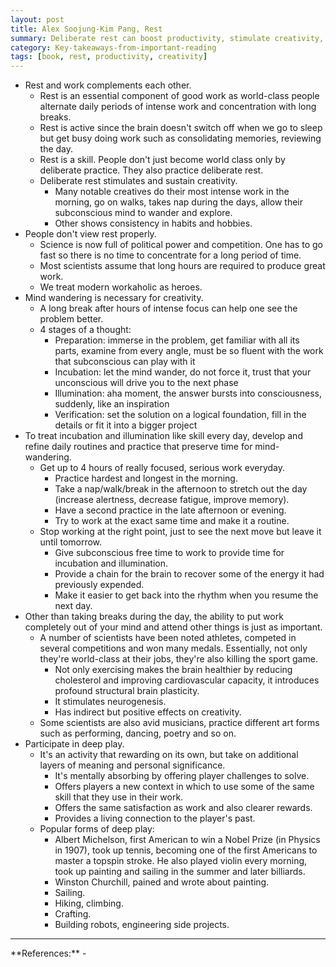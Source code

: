 ```yaml
---
layout: post
title: Alex Soojung-Kim Pang, Rest
summary: Deliberate rest can boost productivity, stimulate creativity, give us more time and space to pursue a more meaningful life.
category: Key-takeaways-from-important-reading
tags: [book, rest, productivity, creativity]
---
```


- Rest and work complements each other.
  - Rest is an essential component of good work as world-class people alternate daily periods of intense work and concentration with long breaks.
  - Rest is active since the brain doesn't switch off when we go to sleep but get busy doing work such as consolidating memories, reviewing the day.
  - Rest is a skill. People don't just become world class only by deliberate practice. They also practice deliberate rest.
  - Deliberate rest stimulates and sustain creativity.
    - Many notable creatives do their most intense work in the morning, go on walks, takes nap during the days, allow their subconscious mind to wander and explore.
    - Other shows consistency in habits and hobbies.
- People don't view rest properly.
  - Science is now full of political power and competition. One has to go fast so there is no time to concentrate for a long period of time.
  - Most scientists assume that long hours are required to produce great work.
  - We treat modern workaholic as heroes.
- Mind wandering is necessary for creativity.
  - A long break after hours of intense focus can help one see the problem better.
  - 4 stages of a thought:
    - Preparation: immerse in the problem, get familiar with all its parts, examine from every angle, must be so fluent with the work that subconscious can play with it
    - Incubation: let the mind wander, do not force it, trust that your unconscious will drive you to the next phase
    - Illumination: aha moment, the answer bursts into consciousness, suddenly, like an inspiration
    - Verification: set the solution on a logical foundation, fill in the details or fit it into a bigger project
- To treat incubation and illumination like skill every day, develop and refine daily routines and practice that preserve time for mind-wandering.
  - Get up to 4 hours of really focused, serious work everyday.
    - Practice hardest and longest in the morning.
    - Take a nap/walk/break in the afternoon to stretch out the day (increase alertness, decrease fatigue, improve memory).
    - Have a second practice in the late afternoon or evening.
    - Try to work at the exact same time and make it a routine.
  - Stop working at the right point, just to see the next move but leave it until tomorrow.
    - Give subconscious free time to work to provide time for incubation and illumination.
    - Provide a chain for the brain to recover some of the energy it had previously expended.
    - Make it easier to get back into the rhythm when you resume the next day.
- Other than taking breaks during the day, the ability to put work completely out of your mind and attend other things is just as important.
  - A number of scientists have been noted athletes, competed in several competitions and won many medals. Essentially, not only they're world-class at their jobs, they're also killing the sport game.
    - Not only exercising makes the brain healthier by reducing cholesterol and improving cardiovascular capacity, it introduces profound structural brain plasticity.
    - It stimulates neurogenesis.
    - Has indirect but positive effects on creativity.
  - Some scientists are also avid musicians, practice different art forms such as performing, dancing, poetry and so on.
- Participate in deep play.
  - It's an activity that rewarding on its own, but take on additional layers of meaning and personal significance.
    - It's mentally absorbing by offering player challenges to solve.
    - Offers players a new context in which to use some of the same skill that they use in their work.
    - Offers the same satisfaction as work and also clearer rewards.
    - Provides a living connection to the player's past.
  - Popular forms of deep play:
    - Albert Michelson, first American to win a Nobel Prize (in Physics in 1907), took up tennis, becoming one of the first Americans to master a topspin stroke. He also played violin every morning, took up painting and sailing in the summer and later billiards.
    - Winston Churchill, pained and wrote about painting.
    - Sailing.
    - Hiking, climbing.
    - Crafting.
    - Building robots, engineering side projects.

<hr>
**References:**
- <https://www.amazon.com/Rest-More-Done-When-Work/dp/0465074871>
